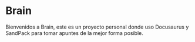 # Brain

Bienvenidos a Brain, este es un proyecto personal donde uso Docusaurus y SandPack
para tomar apuntes de la mejor forma posible.
